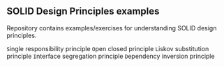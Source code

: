 ## SOLID Design Principles examples

Repository contains examples/exercises for understanding SOLID design principles.

`S`ingle responsibility principle
`O`pen closed principle
`L`iskov substitution principle
`I`nterface segregation principle
`D`ependency inversion principle
